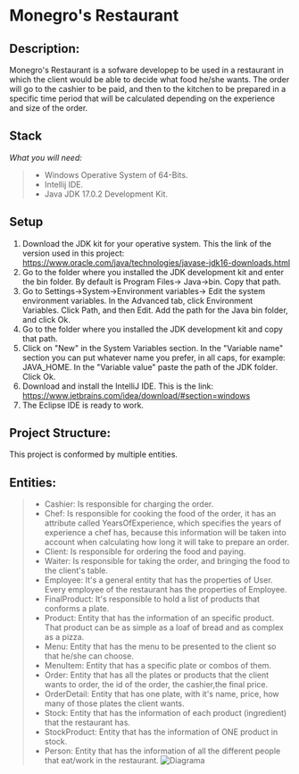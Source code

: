 # Monegro's Restaurant

## Description:

Monegro's Restaurant is a sofware developep to be used in a restaurant in which the client would be able to decide what
food he/she wants. The order will go to the cashier to be paid, and then to the kitchen to be prepared in a specific
time period that will be calculated depending on the experience and size of the order.

## Stack

*What you will need:*
> - Windows Operative System of 64-Bits.
> - Intellij IDE.
> - Java JDK 17.0.2 Development Kit.

## Setup

1. Download the JDK kit for your operative system. This the link of the version used in this
   project: https://www.oracle.com/java/technologies/javase-jdk16-downloads.html
2. Go to the folder where you installed the JDK development kit and enter the bin folder. By default is Program Files->
   Java->bin. Copy that path.
3. Go to Settings->System->Environment variables-> Edit the system environment variables. In the Advanced tab, click
   Environment Variables. Click Path, and then Edit. Add the path for the Java bin folder, and click Ok.
4. Go to the folder where you installed the JDK development kit and copy that path.
5. Click on "New" in the System Variables section. In the "Variable name" section you can put whatever name you prefer,
   in all caps, for example: JAVA_HOME. In the "Variable value" paste the path of the JDK folder. Click Ok.
6. Download and install the IntelliJ IDE. This is the link: https://www.jetbrains.com/idea/download/#section=windows
7. The Eclipse IDE is ready to work.

## Project Structure:

This project is conformed by multiple entities.

## Entities:

> - Cashier: Is responsible for charging the order.
> - Chef: Is responsible for cooking the food of the order, it has an attribute called YearsOfExperience, which
    specifies the years of experience a chef has, because this information will be taken into account when calculating
    how long it will take to prepare an order.
> - Client: Is responsible for ordering the food and paying.
> - Waiter: Is responsible for taking the order, and bringing the food to the client's table.
> - Employee: It's a general entity that has the properties of User. Every employee of the restaurant has the properties
    of Employee.
> - FinalProduct: It's responsible to hold a list of products that conforms a plate.
> - Product: Entity that has the information of an specific product. That product can be as simple as a loaf of bread
    and as complex as a pizza.
> - Menu: Entity that has the menu to be presented to the client so that he/she can choose.
> - MenuItem: Entity that has a specific plate or combos of them.
> - Order: Entity that has all the plates or products that the client wants to order, the id of the order, the
    cashier,the final price.
> - OrderDetail: Entity that has one plate, with it's name, price, how many of those plates the client wants.
> - Stock: Entity that has the information of each product (ingredient) that the restaurant has.
> - StockProduct: Entity that has the information of ONE product in stock.
> - Person: Entity that has the information of all the different people that eat/work in the restaurant.
    ![Diagrama](https://user-images.githubusercontent.com/68748760/187987141-a85bc977-1ae2-4315-9535-51f9da0cfeb2.png)